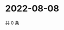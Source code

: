 # 2022-08-08

共 0 条

<!-- BEGIN WEIBO -->
<!-- 最后更新时间 Mon Aug 08 2022 14:22:18 GMT+0800 (China Standard Time) -->

<!-- END WEIBO -->
